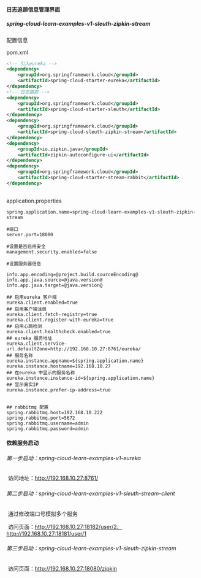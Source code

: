 #### 日志追踪信息管理界面

##### spring-cloud-learn-examples-v1-sleuth-zipkin-stream



配置信息

pom.xml

```xml
<!-- 引入eureka -->
<dependency>
    <groupId>org.springframework.cloud</groupId>
    <artifactId>spring-cloud-starter-eureka</artifactId>
</dependency>
<!-- 日志跟踪 -->
<dependency>
    <groupId>org.springframework.cloud</groupId>
    <artifactId>spring-cloud-starter-sleuth</artifactId>
</dependency>
<dependency>
    <groupId>org.springframework.cloud</groupId>
    <artifactId>spring-cloud-sleuth-zipkin-stream</artifactId>
</dependency>
<dependency>
    <groupId>io.zipkin.java</groupId>
    <artifactId>zipkin-autoconfigure-ui</artifactId>
</dependency>
<dependency>
    <groupId>org.springframework.cloud</groupId>
    <artifactId>spring-cloud-starter-stream-rabbit</artifactId>
</dependency>
		
```

application.properties

```properties
spring.application.name=spring-cloud-learn-examples-v1-sleuth-zipkin-stream

#端口
server.port=18080

#设置是否启用安全
management.security.enabled=false

#设置服务器信息

info.app.encoding=@project.build.sourceEncoding@
info.app.java.source=@java.version@
info.app.java.target=@java.version@

## 启用eureka 客户端
eureka.client.enabled=true
## 启用客户端注册
eureka.client.fetch-registry=true
eureka.client.register-with-eureka=true
## 启用心跳检测
eureka.client.healthcheck.enabled=true
## eureka 服务地址
eureka.client.service-url.defaultZone=http://192.168.10.27:8761/eureka/
## 服务名称
eureka.instance.appname=${spring.application.name}
eureka.instance.hostname=192.168.10.27
## 在eureka 中显示的服务名称
eureka.instance.instance-id=${spring.application.name}
## 显示真实IP
eureka.instance.prefer-ip-address=true


## rabbitmq 配置
spring.rabbitmq.host=192.168.10.222
spring.rabbitmq.port=5672
spring.rabbitmq.username=admin
spring.rabbitmq.password=admin

```



#### 依赖服务启动

###### 第一步启动：spring-cloud-learn-examples-v1-eureka

​		访问地址：http://192.168.10.27:8761/

###### 第二步启动：spring-cloud-learn-examples-v1-sleuth-stream-client

​		通过修改端口号模拟多个服务

​		访问页面：http://192.168.10.27:18182/user/2、http://192.168.10.27:18181/user/1

###### 第三步启动：spring-cloud-learn-examples-v1-sleuth-zipkin-stream

​		访问页面：http://192.168.10.27:18080/zipkin

